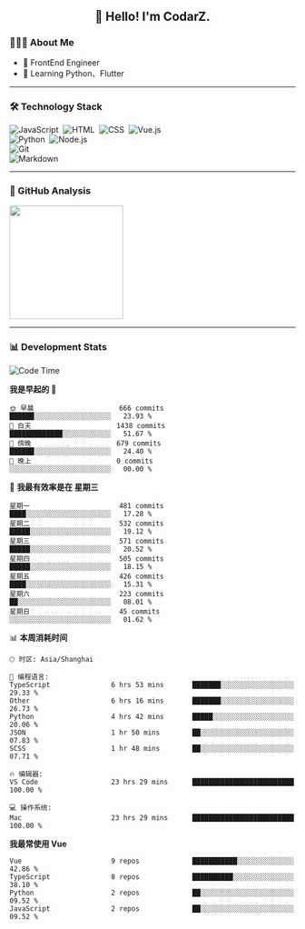 <h2 align="center">👋 Hello! I'm CodarZ.</h2>

### 👨🏻‍💻 About Me

- 🤔 FrontEnd Engineer
- 🌱 Learning Python、Flutter

-------

### 🛠 Technology Stack

![JavaScript](https://img.shields.io/badge/-JavaScript-000?style=flat&logo=javascript)&nbsp;
![HTML](https://img.shields.io/badge/-HTML-000?style=flat&logo=HTML5)&nbsp;
![CSS](https://img.shields.io/badge/-CSS-000?style=flat&logo=CSS3&logoColor=1572B6)&nbsp;
![Vue.js](https://img.shields.io/badge/-Vue-000?style=flat&logo=adobe-photoshop)\
![Python](https://img.shields.io/badge/-Python-000?style=flat&logo=python)&nbsp;
![Node.js](https://img.shields.io/badge/-Node.js-000?style=flat&logo=node.js)&nbsp;\
![Git](https://img.shields.io/badge/-Git-000?style=flat&logo=git)\
![Markdown](https://img.shields.io/badge/-Markdown-000?style=flat&logo=markdown)&nbsp;

-------

### 🔭 GitHub Analysis

<!-- 
参考：https://github.com/anuraghazra/github-readme-stats 
-->
<p align="left">
  <a href="https://github.com/CodarZ">
    <img height="200em" src="https://github-readme-stats-eight-theta.vercel.app/api?username=CodarZ&show_icons=true&theme=vue-dark&include_all_commits=true&count_private=true&hide=contribs,issues" />
  </a>
</p>

-------

### 📊 Development Stats

<!--START_SECTION:waka-->
![Code Time](http://img.shields.io/badge/Code%20Time-765%20hrs%2052%20mins-blue)

**我是早起的 🐤** 

```text
🌞 早晨                     666 commits         ██████░░░░░░░░░░░░░░░░░░░   23.93 % 
🌆 白天                     1438 commits        █████████████░░░░░░░░░░░░   51.67 % 
🌃 傍晚                     679 commits         ██████░░░░░░░░░░░░░░░░░░░   24.40 % 
🌙 晚上                     0 commits           ░░░░░░░░░░░░░░░░░░░░░░░░░   00.00 % 
```
📅 **我最有效率是在 星期三** 

```text
星期一                      481 commits         ████░░░░░░░░░░░░░░░░░░░░░   17.28 % 
星期二                      532 commits         █████░░░░░░░░░░░░░░░░░░░░   19.12 % 
星期三                      571 commits         █████░░░░░░░░░░░░░░░░░░░░   20.52 % 
星期四                      505 commits         █████░░░░░░░░░░░░░░░░░░░░   18.15 % 
星期五                      426 commits         ████░░░░░░░░░░░░░░░░░░░░░   15.31 % 
星期六                      223 commits         ██░░░░░░░░░░░░░░░░░░░░░░░   08.01 % 
星期日                      45 commits          ░░░░░░░░░░░░░░░░░░░░░░░░░   01.62 % 
```


📊 **本周消耗时间** 

```text
🕑︎ 时区: Asia/Shanghai

💬 编程语言: 
TypeScript               6 hrs 53 mins       ███████░░░░░░░░░░░░░░░░░░   29.33 % 
Other                    6 hrs 16 mins       ███████░░░░░░░░░░░░░░░░░░   26.73 % 
Python                   4 hrs 42 mins       █████░░░░░░░░░░░░░░░░░░░░   20.06 % 
JSON                     1 hr 50 mins        ██░░░░░░░░░░░░░░░░░░░░░░░   07.83 % 
SCSS                     1 hr 48 mins        ██░░░░░░░░░░░░░░░░░░░░░░░   07.71 % 

🔥 编辑器: 
VS Code                  23 hrs 29 mins      █████████████████████████   100.00 % 

💻 操作系统: 
Mac                      23 hrs 29 mins      █████████████████████████   100.00 % 
```

**我最常使用 Vue** 

```text
Vue                      9 repos             ███████████░░░░░░░░░░░░░░   42.86 % 
TypeScript               8 repos             ██████████░░░░░░░░░░░░░░░   38.10 % 
Python                   2 repos             ██░░░░░░░░░░░░░░░░░░░░░░░   09.52 % 
JavaScript               2 repos             ██░░░░░░░░░░░░░░░░░░░░░░░   09.52 % 
```




<!--END_SECTION:waka-->

